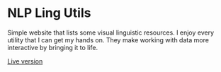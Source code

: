 # NLP Ling Utils

Simple website that lists some visual linguistic resources. I enjoy every utility that I can get my hands on. They make working with data more interactive by bringing it to life.

[Live version](https://bean5.github.io/nlp-ling-utils/)

